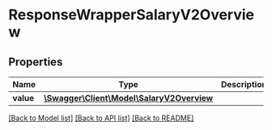 # ResponseWrapperSalaryV2Overview

## Properties
Name | Type | Description | Notes
------------ | ------------- | ------------- | -------------
**value** | [**\Swagger\Client\Model\SalaryV2Overview**](SalaryV2Overview.md) |  | [optional] 

[[Back to Model list]](../README.md#documentation-for-models) [[Back to API list]](../README.md#documentation-for-api-endpoints) [[Back to README]](../README.md)


